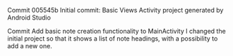 Commit 005545b
Initial commit: Basic Views Activity project generated by Android Studio

Commit
Add basic note creation functionality to MainActivity
I changed the initial project so that it shows a list of note headings, with a possibility to add a new one.

